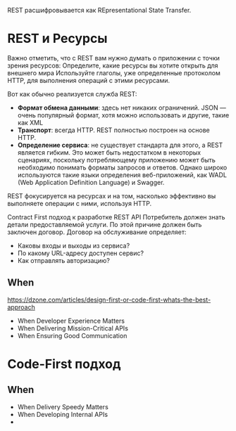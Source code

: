 REST расшифровывается как REpresentational State Transfer.

# REST и Ресурсы

Важно отметить, что с REST вам нужно думать о приложении с точки зрения ресурсов:
Определите, какие ресурсы вы хотите открыть для внешнего мира
Используйте глаголы, уже определенные протоколом HTTP, для выполнения операций с этими ресурсами.

Вот как обычно реализуется служба REST:

- **Формат обмена данными**: здесь нет никаких ограничений. JSON — очень популярный формат, хотя можно использовать и другие, такие как XML
- **Транспорт**: всегда HTTP. REST полностью построен на основе HTTP.
- **Определение сервиса**: не существует стандарта для этого, а REST является гибким. Это может быть недостатком в некоторых сценариях, поскольку потребляющему приложению может быть необходимо понимать форматы запросов и ответов. Однако широко используются такие языки определения веб-приложений, как WADL (Web Application Definition Language) и Swagger.

REST фокусируется на ресурсах и на том, насколько эффективно вы выполняете операции с ними, используя HTTP.

 Contract First подход к разработке REST API
Потребитель должен знать детали предоставляемой услуги. По этой причине должен быть заключен договор. Договор на обслуживание определяет:

- Каковы входы и выходы из сервиса?
- По какому URL-адресу доступен сервис?
- Как отправлять авторизацию?

## When
https://dzone.com/articles/design-first-or-code-first-whats-the-best-approach

- When Developer Experience Matters
- When Delivering Mission-Critical APIs
- When Ensuring Good Communication


# Code-First подход

## When
- When Delivery Speedy Matters
- When Developing Internal APIs
- 
